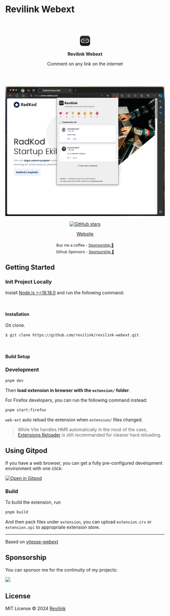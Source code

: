 # Revilink Webext

<br>

<br>
<p align="center">
<a href="https://revilink.io" target="_blank">
<img src="./src/assets/icon/favicon-32x32.png" alt="Revilink Webext" />
</a>
</p>

<p align="center">
<b>Revilink Webext</b>
</p>

<p align="center">
Comment on any link on the internet
</p>

<br>

<br>
<p align="center">
<img src="./src/assets/revilink-webext-ss.jpg" width="576" height="auto" alt="Revilink Webext" />
</p>

<p align="center">
<a href="https://github.com/revilink/revilink-webext" target="__blank"><img alt="GitHub stars" src="https://img.shields.io/github/stars/revilink/revilink-webext?style=social"></a>
</p>

<p align="center">
  <a href="https://revilink.io" target="_blank">Website</a>
</p>

<div align="center">
<sub>Buy me a coffee - <a href="https://www.buymeacoffee.com/selimdoyranli">Sponsorship 💖</a></sub><br>
<sub>Github Sponsors - <a href="https://github.com/sponsors/selimdoyranli">Sponsorship 💖</a></sub><br>
</div>

## Getting Started

### Init Project Locally

Install [Node.js >=18.18.0](https://nodejs.org/) and run the following command:

&nbsp;

#### Installation

Git clone.

```bash
$ git clone https://github.com/revilink/revilink-webext.git
```

&nbsp;

#### Build Setup

### Development

```bash
pnpm dev
```

Then **load extension in browser with the `extension/` folder**.

For Firefox developers, you can run the following command instead:

```bash
pnpm start:firefox
```

`web-ext` auto reload the extension when `extension/` files changed.

> While Vite handles HMR automatically in the most of the case, [Extensions Reloader](https://chrome.google.com/webstore/detail/fimgfedafeadlieiabdeeaodndnlbhid) is still recommanded for cleaner hard reloading.

## Using Gitpod

If you have a web browser, you can get a fully pre-configured development environment with one click:

[![Open in Gitpod](https://gitpod.io/button/open-in-gitpod.svg)](https://gitpod.io/#https://github.com/revilink/revilink-webext)

### Build

To build the extension, run

```bash
pnpm build
```

And then pack files under `extension`, you can upload `extension.crx` or `extension.xpi` to appropriate extension store.

---

Based on <a href="https://github.com/antfu-collective/vitesse-webext">vitesse-webext</a>

## Sponsorship

You can sponsor me for the continuity of my projects:

<p align="left">
  <a href="https://buymeacoffee.com/selimdoyranli">
    <img src='https://www.buymeacoffee.com/assets/img/custom_images/yellow_img.png'/>
  </a>
</p>

## License

MIT License © 2024 [Revilink](https://github.com/revilink/revilink-webext)
